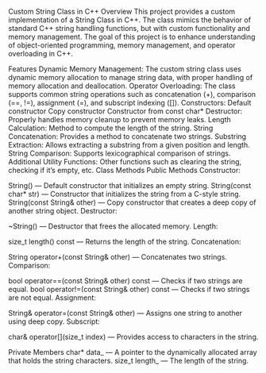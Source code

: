 Custom String Class in C++
Overview
This project provides a custom implementation of a String Class in C++. The class mimics the behavior of standard C++ string handling functions, but with custom functionality and memory management. The goal of this project is to enhance understanding of object-oriented programming, memory management, and operator overloading in C++.

Features
Dynamic Memory Management: The custom string class uses dynamic memory allocation to manage string data, with proper handling of memory allocation and deallocation.
Operator Overloading: The class supports common string operations such as concatenation (+), comparison (==, !=), assignment (=), and subscript indexing ([]).
Constructors:
Default constructor
Copy constructor
Constructor from const char*
Destructor: Properly handles memory cleanup to prevent memory leaks.
Length Calculation: Method to compute the length of the string.
String Concatenation: Provides a method to concatenate two strings.
Substring Extraction: Allows extracting a substring from a given position and length.
String Comparison: Supports lexicographical comparison of strings.
Additional Utility Functions: Other functions such as clearing the string, checking if it’s empty, etc.
Class Methods
Public Methods
Constructor:

String() — Default constructor that initializes an empty string.
String(const char* str) — Constructor that initializes the string from a C-style string.
String(const String& other) — Copy constructor that creates a deep copy of another string object.
Destructor:

~String() — Destructor that frees the allocated memory.
Length:

size_t length() const — Returns the length of the string.
Concatenation:

String operator+(const String& other) — Concatenates two strings.
Comparison:

bool operator==(const String& other) const — Checks if two strings are equal.
bool operator!=(const String& other) const — Checks if two strings are not equal.
Assignment:

String& operator=(const String& other) — Assigns one string to another using deep copy.
Subscript:

char& operator[](size_t index) — Provides access to characters in the string.

Private Members
char* data_ — A pointer to the dynamically allocated array that holds the string characters.
size_t length_ — The length of the string.

